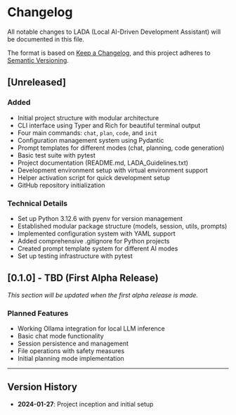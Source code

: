 # Changelog

All notable changes to LADA (Local AI-Driven Development Assistant) will be documented in this file.

The format is based on [Keep a Changelog](https://keepachangelog.com/en/1.0.0/),
and this project adheres to [Semantic Versioning](https://semver.org/spec/v2.0.0.html).

## [Unreleased]

### Added
- Initial project structure with modular architecture
- CLI interface using Typer and Rich for beautiful terminal output
- Four main commands: `chat`, `plan`, `code`, and `init`
- Configuration management system using Pydantic
- Prompt templates for different modes (chat, planning, code generation)
- Basic test suite with pytest
- Project documentation (README.md, LADA_Guidelines.txt)
- Development environment setup with virtual environment support
- Helper activation script for quick development setup
- GitHub repository initialization

### Technical Details
- Set up Python 3.12.6 with pyenv for version management
- Established modular package structure (models, session, utils, prompts)
- Implemented configuration system with YAML support
- Added comprehensive .gitignore for Python projects
- Created prompt template system for different AI modes
- Set up testing infrastructure with pytest

## [0.1.0] - TBD (First Alpha Release)

_This section will be updated when the first alpha release is made._

### Planned Features
- Working Ollama integration for local LLM inference
- Basic chat mode functionality
- Session persistence and management
- File operations with safety measures
- Initial planning mode implementation

---

## Version History

- **2024-01-27**: Project inception and initial setup
